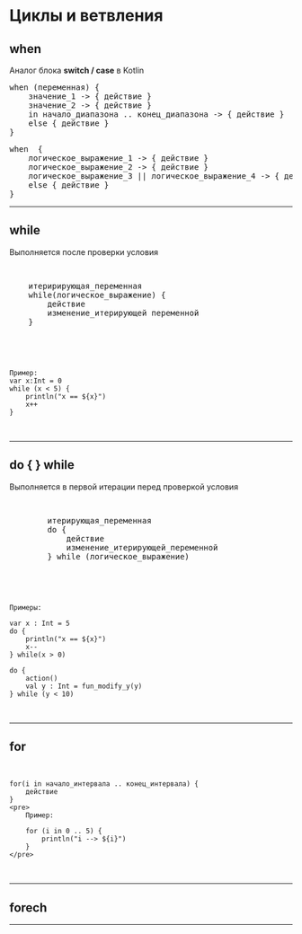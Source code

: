 <h1>Циклы  и ветвления</h1>
<h2>when</h2>
<p>
    Аналог блока <strong>switch / case</strong> в Kotlin 
</p>

<pre>
when (переменная) {
    значение_1 -> { действие }
    значение_2 -> { действие }
    in начало_диапазона .. конец_диапазона -> { действие }
    else { действие }
}
</pre>

<pre>
when  {
    логическое_выражение_1 -> { действие }
    логическое_выражение_2 -> { действие }
    логическое_выражение_3 || логическое_выражение_4 -> { действие }
    else { действие }
}
</pre>
-------------------------------------------------------------------------

<h2>while</h2>
Выполняется после проверки условия
<pre>
    <pre>
    итеририрующая_переменная
    while(логическое_выражение) {
        действие
        изменение_итерирующей переменной
    }
    </pre>

    Пример:
    var x:Int = 0
    while (x < 5) {
        println("x == ${x}")
        x++
    }
</pre>

-------------------------------------------------------------------------

<h2>do {  } while</h2>
Выполняется в первой итерации перед проверкой условия
<pre>
    <pre>
        итерирующая_переменная
        do {
            действие
            изменение_итерирующей_переменной
        } while (логическое_выражение)
    </pre>
    
    Примеры:

    var x : Int = 5
    do {
        println("x == ${x}")
        x--
    } while(x > 0)

    do {
        action()
        val y : Int = fun_modify_y(y)
    } while (y < 10)
</pre>

---------------------

<h2>for</h2>
<pre>

    for(i in начало_интервала .. конец_интервала) {
        действие
    }
    <pre> 
        Пример:
        
        for (i in 0 .. 5) {
            println("i --> ${i}")
        }
    </pre>
</pre>


------------------------------------------------------------------

<h2>forech</h2>

------------------------------------------------------------------